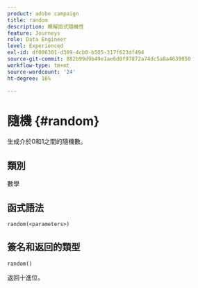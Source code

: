 ```yaml
---
product: adobe campaign
title: random
description: 瞭解函式隨機性
feature: Journeys
role: Data Engineer
level: Experienced
exl-id: df006301-d309-4cb0-b505-317f623df494
source-git-commit: 882b99d9b49e1ae6d0f97872a74dc5a8a4639050
workflow-type: tm+mt
source-wordcount: '24'
ht-degree: 16%

---
```


# 隨機 {#random}

生成介於0和1之間的隨機數。

## 類別

數學

## 函式語法

`random(<parameters>)`

## 簽名和返回的類型

`random()`

返回十進位。
